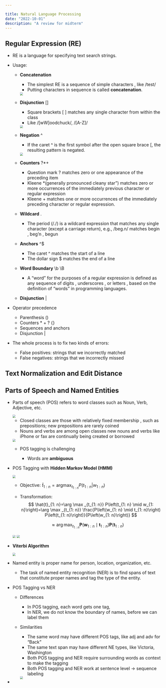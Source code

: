 ```yaml
---

title: Natural Language Processing
date: "2022-10-01"
description: "A review for midterm"
---
```


## Regular Expression (RE)

- RE is a language for specifying text search strings.

- Usage:

  - **Concatenation**

    - The simplest RE is a sequence of simple characters , like /test/
    - Putting characters in sequence is called **concatenation**.

    <img src="img/1-1.PNG" style="zoom:60%;" />

  - **Disjunction** []

    - Square brackets [ ] matches any single character from within the class
    - Like /[wW]oodchuck/,  /[A-Z]/

    <img src="img/1-2.PNG" style="zoom:60%;" />

  - **Negation** ^

    - If the caret ^ is the first symbol after the open square brace [, the resulting
      pattern is negated.

    <img src="img/1-3.PNG" style="zoom:60%;" />

  - **Counters** ?*+
    - Question mark ? matches zero or one appearance of the preceding item
    - Kleene *(generally pronounced cleany star”) matches zero or more occurrences of the immediately previous character or regular expression
    - Kleene + matches one or more occurrences of the immediately preceding character or regular expression.

  - **Wildcard** .
    - The period (/./) is a wildcard expression that matches any single character (except a carriage return), e.g., /beg.n/ matches begin , beg’n , begun
  - **Anchors** ^$
    - The caret ^ matches the start of a line
    - The dollar sign $ matches the end of a line
  - **Word Boundary** \b \B
    - A “word” for the purposes of a regular expression is defined as any sequence of digits , underscores , or letters , based on the definition of “words” in programming languages.
  - **Disjunction** |

- Operator precedence

  - Parenthesis ()
  - Counters * + ? {}
  - Sequences and anchors
  - Disjunction |

- The whole process is to fix two kinds of errors:

  - False positives: strings that we incorrectly matched
  - False negatives: strings that we incorrectly missed

## Text Normalization and Edit Distance

## Parts of Speech and Named Entities

- Parts of speech (POS) refers to word classes such as Noun, Verb, Adjective, etc.

  <img src="img/4-1.PNG" style="zoom:60%;" />

  - Closed classes are those with relatively fixed membership , such as prepositions; new prepositions are rarely coined
  - Nouns and verbs are among open classes new nouns and verbs like iPhone or fax are continually being created or borrowed
  <img src="img/4-2.PNG" style="zoom:60%;" />


  - POS tagging is challenging

    - Words are **ambiguous**

- POS Tagging with **Hidden Markov Model (HMM)**

  <img src="img/4-3.PNG" style="zoom:60%;" />

  - Objective:  $\hat{t}_{1:n} = \mathrm{argmax}_{t_{1:n}}P(t_{1:n}|w_{1:n})$

  - Transformation: 
    $$
    \hat{t}_{1: n}=\arg \max _{t_{1: n}} P\left(t_{1: n} \mid w_{1: n}\right)=\arg \max _{t_{1: n}} \frac{P\left(w_{1: n} \mid t_{1: n}\right) P\left(t_{1: n}\right)}{P\left(w_{1: n}\right)}
    $$

  $$
  \approx \arg \max _{t_{1: n}} \boldsymbol{P}\left(\boldsymbol{w}_{1: n} \mid \boldsymbol{t}_{1: n}\right) \boldsymbol{P}\left(\boldsymbol{t}_{1: n}\right)
  $$

  <img src="img/4-4.PNG" style="zoom:60%;" />

  <img src="img/4-5.PNG" style="zoom:60%;" />

- **Viterbi Algorithm**

  <img src="img/4-6.PNG" style="zoom:60%;" />


- Named entity is proper name for person, location, organization, etc.

  - The task of named entity recognition (NER) is to find spans of text that constitute proper names and tag the type of the entity.

- POS Tagging vs NER

  - Differences

    - In POS tagging, each word gets one tag,
    - In NER, we do not know the boundary of names, before we can label them

  - Similarities

    - The same word may have different POS tags, like adj and adv for “Back”
    - The same text span may have different NE types, like Victoria, Washington
    - Both POS tagging and NER require surrounding words as context to make the
      tagging
    - Both POS tagging and NER work at sentence level -> sequence labeling

    <img src="img/4-7.PNG" style="zoom:60%;" />

- 